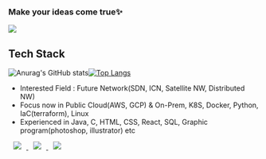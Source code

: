 ### Make your ideas come true✨

<a href="https://github.com/hayleyshim"><img src="https://hits.seeyoufarm.com/api/count/incr/badge.svg?url=https%3A%2F%2Fgithub.com%2FAlpoxDev"/></a>                        

## Tech Stack
![Anurag's GitHub stats](https://github-readme-stats.vercel.app/api?username=Hayleyshim&show_icons=true&theme=Gradient)[![Top Langs](https://github-readme-stats.vercel.app/api/top-langs/?username=hayleyshim&layout=compact)](https://github.com/anuraghazra/github-readme-stats)

- Interested Field : Future Network(SDN, ICN, Satellite NW, Distributed NW)
- Focus now in Public Cloud(AWS, GCP) & On-Prem, K8S, Docker, Python, IaC(terraform), Linux
- Experienced in Java, C, HTML, CSS, React, SQL, Graphic program(photoshop, illustrator) etc

<a href="https://hayleyshim.github.io/">
    <img 
        src="http://img.shields.io/badge/-Tech%20Blog-655ced?style=flat&logo=github&link=https://alpox.kr"
        style="height : auto; margin-left : 10px; margin-right : 10px;"/>
</a> 

<a href="https://gettingconnected.tistory.com/">
    <img 
        src="https://img.shields.io/static/v1?label=&message=Tistory(inactive)&color=orange"
        style="height : auto; margin-left : 10px; margin-right : 10px;"/>
</a> 

<a href="https://www.facebook.com/yhshim17">
    <img 
        src="https://img.shields.io/badge/facebook-1877f2?style=flat-square&logo=facebook&logoColor=white&link=https://www.facebook.com/yhshim17"
        style="height : auto; margin-left : 10px; margin-right : 10px;"/>
</a> 
